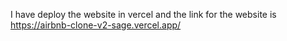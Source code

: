 
I have deploy the website in vercel and the link for the website is https://airbnb-clone-v2-sage.vercel.app/
